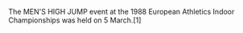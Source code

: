 The MEN'S HIGH JUMP event at the 1988 European Athletics Indoor Championships was held on 5 March.[1]

